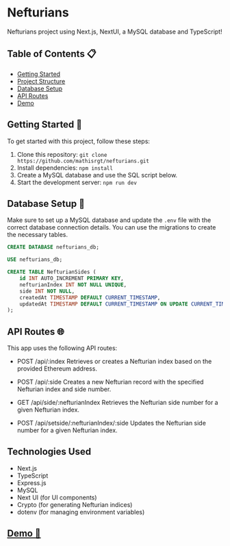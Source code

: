 # Nefturians

Nefturians project using Next.js, NextUI, a MySQL database and TypeScript!

## Table of Contents 📋

- [Getting Started](#getting-started-rocket)
- [Project Structure](#project-structure-file_folder)
- [Database Setup](#database-setup-database)
- [API Routes](#api-routes-api)
- [Demo](#demo)

## Getting Started 🚀

To get started with this project, follow these steps:

1. Clone this repository: `git clone https://github.com/mathisrgt/nefturians.git`
2. Install dependencies: `npm install`
3. Create a MySQL database and use the SQL script below.
4. Start the development server: `npm run dev`

## Database Setup 🏢

Make sure to set up a MySQL database and update the `.env` file with the correct database connection details. You can use the migrations to create the necessary tables.

```sql
CREATE DATABASE nefturians_db;

USE nefturians_db;

CREATE TABLE NefturianSides (
    id INT AUTO_INCREMENT PRIMARY KEY,
    nefturianIndex INT NOT NULL UNIQUE,
    side INT NOT NULL,
    createdAt TIMESTAMP DEFAULT CURRENT_TIMESTAMP,
    updatedAt TIMESTAMP DEFAULT CURRENT_TIMESTAMP ON UPDATE CURRENT_TIMESTAMP
);
```

## API Routes 🌐
This app uses the following API routes:

- POST /api/:index Retrieves or creates a Nefturian index based on the provided Ethereum address.

- POST /api/:side Creates a new Nefturian record with the specified Nefturian index and side number.

- GET /api/side/:nefturianIndex Retrieves the Nefturian side number for a given Nefturian index.

- POST /api/setside/:nefturianIndex/:side Updates the Nefturian side number for a given Nefturian index.

## Technologies Used
- Next.js
- TypeScript
- Express.js
- MySQL
- Next UI (for UI components)
- Crypto (for generating Nefturian indices)
- dotenv (for managing environment variables)

## [Demo 👾](nefturians_demo.mov)
